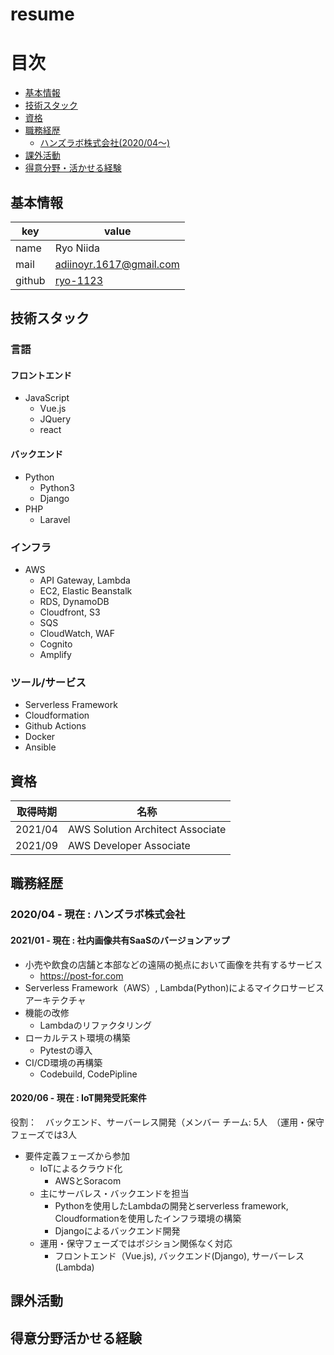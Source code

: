 # resume

# 目次
- [基本情報](#基本情報)
- [技術スタック](#技術スタック)
- [資格](#資格)
- [職務経歴](#職務経歴)
  - [ハンズラボ株式会社(2020/04〜)](#202004---　現在--ハンズラボ株式会社)
- [課外活動](#課外活動)
- [得意分野・活かせる経験](#得意分野活かせる経験)

## 基本情報
 
|key|value|
|-|-|
|name|Ryo Niida|
|mail|adiinoyr.1617@gmail.com|
|github|[ryo-1123](http://github.com/ryo-1123)|

## 技術スタック
### 言語
#### フロントエンド
- JavaScript
  - Vue.js
  - JQuery
  - react

#### バックエンド
- Python
  - Python3
  - Django
- PHP
  - Laravel

### インフラ
- AWS
  - API Gateway, Lambda
  - EC2, Elastic Beanstalk
  - RDS, DynamoDB
  - Cloudfront, S3
  - SQS
  - CloudWatch, WAF
  - Cognito
  - Amplify

### ツール/サービス
- Serverless Framework
- Cloudformation
- Github Actions
- Docker
- Ansible

## 資格

| 取得時期 | 名称 |
|---|-----|
|2021/04|AWS Solution Architect Associate|
|2021/09|AWS Developer Associate|

## 職務経歴
### 2020/04 - 現在 : ハンズラボ株式会社 
#### 2021/01 - 現在 : 社内画像共有SaaSのバージョンアップ
  - 小売や飲食の店舗と本部などの遠隔の拠点において画像を共有するサービス
    - https://post-for.com
  - Serverless Framework（AWS）, Lambda(Python)によるマイクロサービスアーキテクチャ
  - 機能の改修
    - Lambdaのリファクタリング
  - ローカルテスト環境の構築
    - Pytestの導入
  - CI/CD環境の再構築
    - Codebuild, CodePipline

#### 2020/06 - 現在 : IoT開発受託案件
役割：　バックエンド、サーバーレス開発（メンバー
チーム: 5人　（運用・保守フェーズでは3人
 - 要件定義フェーズから参加
    - IoTによるクラウド化
      - AWSとSoracom
    - 主にサーバレス・バックエンドを担当
      - Pythonを使用したLambdaの開発とserverless framework, Cloudformationを使用したインフラ環境の構築
      - Djangoによるバックエンド開発
    - 運用・保守フェーズではボジション関係なく対応
      - フロントエンド（Vue.js), バックエンド(Django), サーバーレス(Lambda)

## 課外活動
## 得意分野活かせる経験
